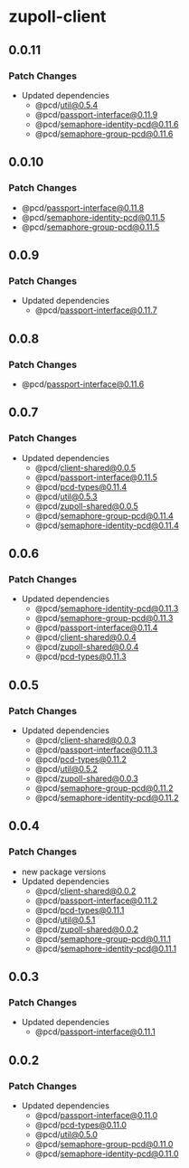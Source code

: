 # zupoll-client

## 0.0.11

### Patch Changes

- Updated dependencies
  - @pcd/util@0.5.4
  - @pcd/passport-interface@0.11.9
  - @pcd/semaphore-identity-pcd@0.11.6
  - @pcd/semaphore-group-pcd@0.11.6

## 0.0.10

### Patch Changes

- @pcd/passport-interface@0.11.8
- @pcd/semaphore-identity-pcd@0.11.5
- @pcd/semaphore-group-pcd@0.11.5

## 0.0.9

### Patch Changes

- Updated dependencies
  - @pcd/passport-interface@0.11.7

## 0.0.8

### Patch Changes

- @pcd/passport-interface@0.11.6

## 0.0.7

### Patch Changes

- Updated dependencies
  - @pcd/client-shared@0.0.5
  - @pcd/passport-interface@0.11.5
  - @pcd/pcd-types@0.11.4
  - @pcd/util@0.5.3
  - @pcd/zupoll-shared@0.0.5
  - @pcd/semaphore-group-pcd@0.11.4
  - @pcd/semaphore-identity-pcd@0.11.4

## 0.0.6

### Patch Changes

- Updated dependencies
  - @pcd/semaphore-identity-pcd@0.11.3
  - @pcd/semaphore-group-pcd@0.11.3
  - @pcd/passport-interface@0.11.4
  - @pcd/client-shared@0.0.4
  - @pcd/zupoll-shared@0.0.4
  - @pcd/pcd-types@0.11.3

## 0.0.5

### Patch Changes

- Updated dependencies
  - @pcd/client-shared@0.0.3
  - @pcd/passport-interface@0.11.3
  - @pcd/pcd-types@0.11.2
  - @pcd/util@0.5.2
  - @pcd/zupoll-shared@0.0.3
  - @pcd/semaphore-group-pcd@0.11.2
  - @pcd/semaphore-identity-pcd@0.11.2

## 0.0.4

### Patch Changes

- new package versions
- Updated dependencies
  - @pcd/client-shared@0.0.2
  - @pcd/passport-interface@0.11.2
  - @pcd/pcd-types@0.11.1
  - @pcd/util@0.5.1
  - @pcd/zupoll-shared@0.0.2
  - @pcd/semaphore-group-pcd@0.11.1
  - @pcd/semaphore-identity-pcd@0.11.1

## 0.0.3

### Patch Changes

- Updated dependencies
  - @pcd/passport-interface@0.11.1

## 0.0.2

### Patch Changes

- Updated dependencies
  - @pcd/passport-interface@0.11.0
  - @pcd/pcd-types@0.11.0
  - @pcd/util@0.5.0
  - @pcd/semaphore-group-pcd@0.11.0
  - @pcd/semaphore-identity-pcd@0.11.0
